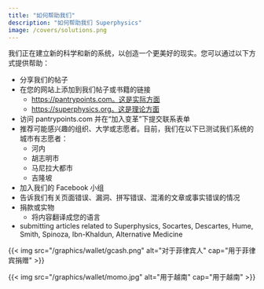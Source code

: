 ```yaml
---
title: "如何帮助我们"
description: "如何帮助我们 Superphysics"
image: /covers/solutions.png
---
```



我们正在建立新的科学和新的系统，以创造一个更美好的现实。您可以通过以下方式提供帮助：

- 分享我们的帖子
- 在您的网站上添加到我们帖子或书籍的链接
  - https://pantrypoints.com。这是实际方面
  - https://superphysics.org。这是理论方面
- 访问 pantrypoints.com 并在“加入变革”下提交联系表单
- 推荐可能感兴趣的组织、大学或志愿者。目前，我们在以下已测试我们系统的城市有志愿者：
  - 河内
  - 胡志明市
  - 马尼拉大都市
  - 吉隆坡
- 加入我们的 Facebook 小组
- 告诉我们有关页面错误、漏洞、拼写错误、混淆的文章或事实错误的情况
- 捐款或实物
  - 将内容翻译成您的语言
- submitting articles related to Superphysics, Socartes, Descartes, Hume, Smith, Spinoza, Ibn-Khaldun, Alternative Medicine

{{< img src="/graphics/wallet/gcash.png" alt="对于菲律宾人" cap="用于菲律宾捐赠" >}}

{{< img src="/graphics/wallet/momo.jpg" alt="用于越南" cap="用于越南" >}}

<!-- 新加坡捐赠 -->

  